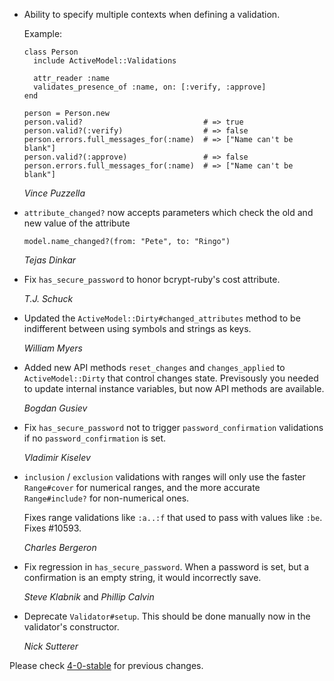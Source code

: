 *   Ability to specify multiple contexts when defining a validation.

    Example:

        class Person
          include ActiveModel::Validations

          attr_reader :name
          validates_presence_of :name, on: [:verify, :approve]
        end

        person = Person.new
        person.valid?                           # => true
        person.valid?(:verify)                  # => false
        person.errors.full_messages_for(:name)  # => ["Name can't be blank"]
        person.valid?(:approve)                 # => false
        person.errors.full_messages_for(:name)  # => ["Name can't be blank"]

    *Vince Puzzella*

*   `attribute_changed?` now accepts parameters which check the old and new value of the attribute

    `model.name_changed?(from: "Pete", to: "Ringo")`

    *Tejas Dinkar*

*   Fix `has_secure_password` to honor bcrypt-ruby's cost attribute.

    *T.J. Schuck*

*   Updated the `ActiveModel::Dirty#changed_attributes` method to be indifferent between using
    symbols and strings as keys.

    *William Myers*

*   Added new API methods `reset_changes` and `changes_applied` to `ActiveModel::Dirty`
    that control changes state. Previsously you needed to update internal
    instance variables, but now API methods are available.

    *Bogdan Gusiev*

*   Fix `has_secure_password` not to trigger `password_confirmation` validations
    if no `password_confirmation` is set.

    *Vladimir Kiselev*

*   `inclusion` / `exclusion` validations with ranges will only use the faster
    `Range#cover` for numerical ranges, and the more accurate `Range#include?`
    for non-numerical ones.

    Fixes range validations like `:a..:f` that used to pass with values like `:be`.
    Fixes #10593.

    *Charles Bergeron*

*   Fix regression in `has_secure_password`. When a password is set, but a
    confirmation is an empty string, it would incorrectly save.

    *Steve Klabnik* and *Phillip Calvin*

*   Deprecate `Validator#setup`. This should be done manually now in the validator's constructor.

    *Nick Sutterer*

Please check [4-0-stable](https://github.com/rails/rails/blob/4-0-stable/activemodel/CHANGELOG.md) for previous changes.
